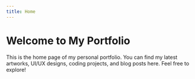 ```yaml
---
title: Home
---
```


# Welcome to My Portfolio

This is the home page of my personal portfolio. You can find my latest artworks, UI/UX designs, coding projects, and blog posts here. Feel free to explore!